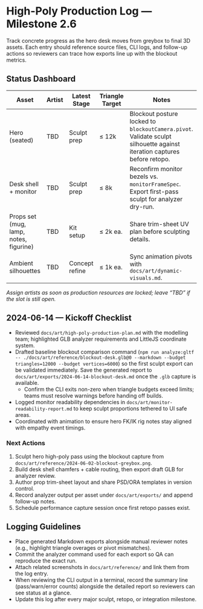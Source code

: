 # High-Poly Production Log — Milestone 2.6

Track concrete progress as the hero desk moves from greybox to final 3D assets. Each entry should reference source files, CLI logs, and follow-up actions so reviewers can trace how exports line up with the blockout metrics.

## Status Dashboard

| Asset | Artist | Latest Stage | Triangle Target | Notes |
| --- | --- | --- | --- | --- |
| Hero (seated) | TBD | Sculpt prep | ≤ 12k | Blockout posture locked to `blockoutCamera.pivot`. Validate sculpt silhouette against iteration captures before retopo. |
| Desk shell + monitor | TBD | Sculpt prep | ≤ 8k | Reconfirm monitor bezels vs. `monitorFrameSpec`. Export first-pass sculpt for analyzer dry-run. |
| Props set (mug, lamp, notes, figurine) | TBD | Kit setup | ≤ 2k ea. | Share trim-sheet UV plan before sculpting details. |
| Ambient silhouettes | TBD | Concept refine | ≤ 1k ea. | Sync animation pivots with `docs/art/dynamic-visuals.md`. |

_Assign artists as soon as production resources are locked; leave “TBD” if the slot is still open._

## 2024-06-14 — Kickoff Checklist

- Reviewed `docs/art/high-poly-production-plan.md` with the modelling team; highlighted GLB analyzer requirements and LittleJS coordinate system.
- Drafted baseline blockout comparison command (`npm run analyze:gltf -- ./docs/art/reference/blockout-desk.glb@0 --markdown --budget triangles=12000 --budget vertices=6000`) so the first sculpt export can be validated immediately. Save the generated report to `docs/art/exports/2024-06-14-blockout-desk.md` once the `.glb` capture is available.
  - Confirm the CLI exits non-zero when triangle budgets exceed limits; teams must resolve warnings before handing off builds.
- Logged monitor readability dependencies in `docs/art/monitor-readability-report.md` to keep sculpt proportions tethered to UI safe areas.
- Coordinated with animation to ensure hero FK/IK rig notes stay aligned with empathy event timings.

### Next Actions

1. Sculpt hero high-poly pass using the blockout capture from `docs/art/reference/2024-06-02-blockout-greybox.png`.
2. Build desk shell chamfers + cable routing, then export draft GLB for analyzer review.
3. Author prop trim-sheet layout and share PSD/ORA templates in version control.
4. Record analyzer output per asset under `docs/art/exports/` and append follow-up notes.
5. Schedule performance capture session once first retopo passes exist.

## Logging Guidelines

- Place generated Markdown exports alongside manual reviewer notes (e.g., highlight triangle overages or pivot mismatches).
- Commit the analyzer command used for each export so QA can reproduce the exact run.
- Attach related screenshots in `docs/art/reference/` and link them from the log entry.
- When reviewing the CLI output in a terminal, record the summary line (pass/warn/error counts) alongside the detailed report so reviewers can see status at a glance.
- Update this log after every major sculpt, retopo, or integration milestone.
